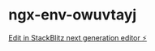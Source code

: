 # ngx-env-owuvtayj

[Edit in StackBlitz next generation editor ⚡️](https://stackblitz.com/~/github.com/ddotx/ngx-env-owuvtayj)